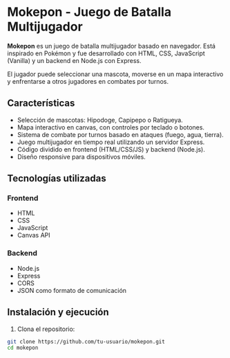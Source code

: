 # Mokepon - Juego de Batalla Multijugador

**Mokepon** es un juego de batalla multijugador basado en navegador. Está inspirado en Pokémon y fue desarrollado con HTML, CSS, JavaScript (Vanilla) y un backend en Node.js con Express.

El jugador puede seleccionar una mascota, moverse en un mapa interactivo y enfrentarse a otros jugadores en combates por turnos.

## Características

- Selección de mascotas: Hipodoge, Capipepo o Ratigueya.
- Mapa interactivo en canvas, con controles por teclado o botones.
- Sistema de combate por turnos basado en ataques (fuego, agua, tierra).
- Juego multijugador en tiempo real utilizando un servidor Express.
- Código dividido en frontend (HTML/CSS/JS) y backend (Node.js).
- Diseño responsive para dispositivos móviles.

## Tecnologías utilizadas

### Frontend
- HTML
- CSS
- JavaScript 
- Canvas API

### Backend
- Node.js
- Express
- CORS
- JSON como formato de comunicación

## Instalación y ejecución

1. Clona el repositorio:

```bash
git clone https://github.com/tu-usuario/mokepon.git
cd mokepon